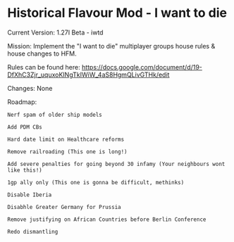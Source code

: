 # Historical Flavour Mod - I want to die
Current Version: 1.27I Beta - iwtd

Mission: Implement the "I want to die" multiplayer groups house rules & house changes to HFM.

Rules can be found here: https://docs.google.com/document/d/19-DfXhC3Zjr_uquxoKINgTkIWiW_4aS8HgmQLivGTHk/edit

Changes:
	None

Roadmap:

	Nerf spam of older ship models

	Add PDM CBs

	Hard date limit on Healthcare reforms

	Remove railroading (This one is long!)

	Add severe penalties for going beyond 30 infamy (Your neighbours wont like this!)

	1gp ally only (This one is gonna be difficult, methinks)

	Disable Iberia

	Disabhle Greater Germany for Prussia

	Remove justifying on African Countries before Berlin Conference

	Redo dismantling